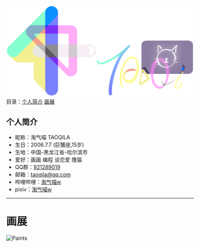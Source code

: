 ![Headimage](https://github.com/TAOQILA/taoqila.github.io/blob/images/all.png?raw=true)
目录：[个人简介](#1) [画展](#2)

<p id="1"></p>

## 个人简介
- 昵称：淘气喵 TAOQILA
- 生日：2006.7.7 (巨蟹座,15岁)
- 生地：中国-黑龙江省-哈尔滨市
- 爱好：画画 编程 谈恋爱 撸猫
- QQ群：[921289019](https://jq.qq.com/?_wv=1027&k=0yhFgJKO)
- 邮箱：taoqila@qq.com
- 哔哩哔哩：[淘气喵w](https://space.bilibili.com/353586902)
- pixiv：[淘气喵w](https://www.pixiv.net/users/59091519)

<p id="2"></p>

---
# 画展
![Paints](https://user-images.githubusercontent.com/64893569/165915500-e97110a0-4aca-449f-97a7-8101328523d3.png)
